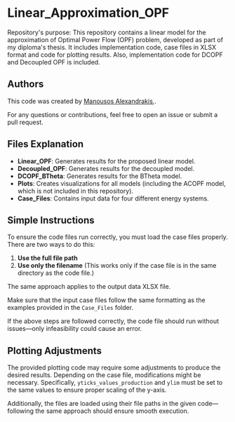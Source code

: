 # Linear_Approximation_OPF

Repository's purpose:
This repository contains a linear model for the approximation of Optimal Power Flow (OPF) problem, developed as part of my diploma's thesis. It includes implementation code, case files in XLSX format and code for plotting results. Also, implementation code for DCOPF and Decoupled OPF is included.

## Authors
This code was created by [Manousos Alexandrakis](https://github.com/ManousosAlexandrakis),[]().

For any questions or contributions, feel free to open an issue or submit a pull request.

## Files Explanation

- **Linear_OPF**: Generates results for the proposed linear model.  
- **Decoupled_OPF**: Generates results for the decoupled model.  
- **DCOPF_BTheta**: Generates results for the BTheta model.  
- **Plots**: Creates visualizations for all models (including the ACOPF model, which is not included in this repository).  
- **Case_Files**: Contains input data for four different energy systems.  


## Simple Instructions

To ensure the code files run correctly, you must load the case files properly. There are two ways to do this:

1. **Use the full file path**  
2. **Use only the filename** (This works only if the case file is in the same directory as the code file.)  

The same approach applies to the output data XLSX file.  

Make sure that the input case files follow the same formatting as the examples provided in the `Case_Files` folder.


If the above steps are followed correctly, the code file should run without issues—only infeasibility could cause an error.

## Plotting Adjustments

The provided plotting code may require some adjustments to produce the desired results. Depending on the case file, modifications might be necessary. Specifically, `yticks_values_production` and `ylim` must be set to the same values to ensure proper scaling of the y-axis.  

Additionally, the files are loaded using their file paths in the given code—following the same approach should ensure smooth execution.


